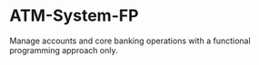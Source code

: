 # ATM-System-FP
Manage accounts and core banking operations with a functional programming approach only.
